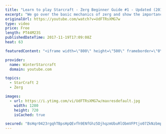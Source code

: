 ```yaml
---
title: "Learn to play Starcraft - Zerg Beginner Guide #1 - Updated (2017)"
excerpt: "We go over the basic mechanics of zerg and show the importance of understanding at least some of what your opponent is doing.  This guide is meant for players with an understanding of the objectives of starcraft but without any strong direction or gameplan, especially for each specific race! -- Watch"
originalUrl: https://youtube.com/watch?v=UdFTRsXMG7w
type: video
price: Free
length: PT44M23S
publishedDateTime: 2017-11-19T17:09:08Z
heat: 63

featuredContent: "<iframe width=\"800\" height=\"500\" frameborder=\"0\" src=\"https://www.youtube.com/embed/UdFTRsXMG7w\" allow=\"accelerometer; autoplay; encrypted-media; gyroscope; picture-in-picture\" allowfullscreen></iframe>"

provider:
  name: WinterStarcraft
  domain: youtube.com

topics:
  - StarCraft 2
  - Zerg

images:
  - url: https://i.ytimg.com/vi/UdFTRsXMG7w/maxresdefault.jpg
    width: 1280
    height: 720
    isCached: true

secured: "BsHqr0423rgqhTBpsHpQEvfh9ENfGhz5DjhqzmUbuRlObmVFPtjo07ZkNzbmpV46yDG/wfzm35BcKM0hi6SIQKHCFn8S9f4wEvPTSLUvMNPk8mxxEbyqAK9txlYe3Scarbox9+ejVMRNxj+IVORQ8mOi+hhbLSP/WQrmZ0esasqrjqJG2lq/h+ERhuzB7KGB28nt1Z8hZJaelrHxXbX6VE0l32qxVoZB6hMrTahBOSW6CvTkNa338hArhZ5Qmq+HArTXLNkaDgnkNMsOMYwe6P7/R4Nmfy4Re/1QPRbCwa/AQDSdgTnEaBpVvo347nEHuvCmj5STlPFerfisAcl+hRxVHw9Pe6TehtAuo7lSnjlNRGgFTLb50IaPP9xVJkOx5sZW2rE47h6xTji71i4fyZk07W28zzhYKQk4EFd/0f9zjsjYXIXyFmDZyWpqZMs4;EQIii4Mpyl6CceqsyWrvTA=="
---
```


